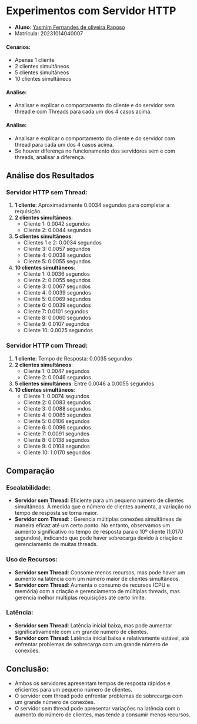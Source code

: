 # Experimentos com Servidor HTTP
- **Aluno**: [Yasmim Fernandes de oliveira Raposo](https://github.com/YasmimRaposo)
- Matrícula: 20231014040007
#### Cenários:
- Apenas 1 cliente
- 2 clientes simultâneos
- 5 clientes simultâneos
- 10 clientes simultâneos

#### Análise:
- Analisar e explicar o comportamento do cliente e do servidor sem thread e com Threads para cada um dos 4 casos acima.

#### Análise:
- Analisar e explicar o comportamento do cliente e do servidor com thread para cada um dos 4 casos acima.
- Se houver diferença no funcionamento dos servidores sem e com threads, analisar a diferença.

## Análise dos Resultados

### Servidor HTTP sem Thread:

1. **1 cliente**: Aproximadamente 0.0034 segundos para completar a requisição.
2. **2 clientes simultâneos**:
   - Cliente 1: 0.0042 segundos
   - Cliente 2: 0.0044 segundos
3. **5 clientes simultâneos**:
   - Clientes 1 e 2: 0.0034 segundos
   - Cliente 3: 0.0057 segundos
   - Cliente 4: 0.0038 segundos
   - Cliente 5: 0.0055 segundos
4. **10 clientes simultâneos**:
   - Cliente 1: 0.0036 segundos
   - Cliente 2: 0.0055 segundos
   - Cliente 3: 0.0067 segundos
   - Cliente 4: 0.0039 segundos
   - Cliente 5: 0.0069 segundos
   - Cliente 6: 0.0039 segundos
   - Cliente 7: 0.0101 segundos
   - Cliente 8: 0.0060 segundos
   - Cliente 9: 0.0107 segundos
   - Cliente 10: 0.0025 segundos

### Servidor HTTP com Thread:

1. **1 cliente**: Tempo de Resposta: 0.0035 segundos
2. **2 clientes simultâneos**:
   - Cliente 1: 0.0047 segundos
   - Cliente 2: 0.0046 segundos
3. **5 clientes simultâneos**: Entre 0.0046 a 0.0055 segundos
4. **10 clientes simultâneos**:
   - Cliente 1: 0.0074 segundos
   - Cliente 2: 0.0083 segundos
   - Cliente 3: 0.0088 segundos
   - Cliente 4: 0.0085 segundos
   - Cliente 5: 0.0106 segundos
   - Cliente 6: 0.0096 segundos
   - Cliente 7: 0.0091 segundos
   - Cliente 8: 0.0138 segundos
   - Cliente 9: 0.0108 segundos
   - Cliente 10: 1.0170 segundos

## Comparação

### Escalabilidade:
- **Servidor sem Thread**: Eficiente para um pequeno número de clientes simultâneos. À medida que o número de clientes aumenta, a variação no tempo de resposta se torna maior.
- **Servidor com Thread**: : Gerencia múltiplas conexões simultâneas de maneira eficaz até um certo ponto. No entanto, observamos um aumento significativo no tempo de resposta para o 10º cliente (1.0170 segundos), indicando que pode haver sobrecarga devido à criação e gerenciamento de muitas threads.

### Uso de Recursos:
- **Servidor sem Thread**: Consome menos recursos, mas pode haver um aumento na latência com um número maior de clientes simultâneos.
- **Servidor com Thread**: Aumenta o consumo de recursos (CPU e memória) com a criação e gerenciamento de múltiplas threads, mas gerencia melhor múltiplas requisições até certo limite.

### Latência:
- **Servidor sem Thread**: Latência inicial baixa, mas pode aumentar significativamente com um grande número de clientes.
- **Servidor com Thread**: Latência inicial baixa e relativamente estável, até enfrentar problemas de sobrecarga com um grande número de conexões.

## Conclusão:
- Ambos os servidores apresentam tempos de resposta rápidos e eficientes para um pequeno número de clientes.
- O servidor com thread pode enfrentar problemas de sobrecarga com um grande número de conexões.
- O servidor sem thread pode apresentar variações na latência com o aumento do número de clientes, mas tende a consumir menos recursos.

